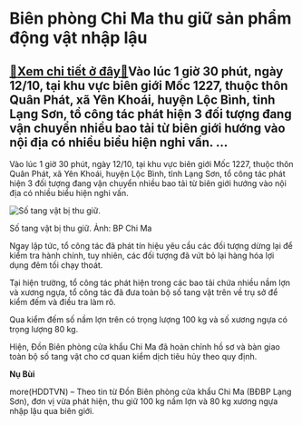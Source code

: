 Biên phòng Chi Ma thu giữ sản phẩm động vật nhập lậu
====================================================

[:gift:Xem chi tiết ở đây:gift:](https://hddtvn.com/bien-phong-chi-ma-thu-giu-san-pham-dong-vat-nhap-lau/)Vào lúc 1 giờ 30 phút, ngày 12/10, tại khu vực biên giới Mốc 1227, thuộc thôn Quân Phát, xã Yên Khoái, huyện Lộc Bình, tỉnh Lạng Sơn, tổ công tác phát hiện 3 đối tượng đang vận chuyển nhiều bao tải từ biên giới hướng vào nội địa có nhiều biểu hiện nghi vấn. …
-------------------------------------------------------------------------------------------------------------------------------------------------------------------------------------------------------------------------------------------------------------------


Vào lúc 1 giờ 30 phút, ngày 12/10, tại khu vực biên giới Mốc 1227, thuộc thôn Quân Phát, xã Yên Khoái, huyện Lộc Bình, tỉnh Lạng Sơn, tổ công tác phát hiện 3 đối tượng đang vận chuyển nhiều bao tải từ biên giới hướng vào nội địa có nhiều biểu hiện nghi vấn.





![Số tang vật bị thu giữ.](https://hddtvn.com/wp-content/uploads/2021/01/3040_48834749pm_anh-1.jpg "Số tang vật bị thu giữ.")


Số tang vật bị thu giữ. Ảnh: BP Chi Ma



Ngay lập tức, tổ công tác đã phát tín hiệu yêu cầu các đối tượng dừng lại để kiểm tra hành chính, tuy nhiên, các đối tượng đã vứt bỏ lại hàng hóa lợi dụng đêm tối chạy thoát.


Tại hiện trường, tổ công tác phát hiện trong các bao tải chứa nhiều nầm lợn và xương ngựa, tổ công tác đã đưa toàn bộ số tang vật trên về trụ sở để kiểm đếm và điều tra làm rõ.


Qua kiểm đếm số nầm lợn trên có trọng lượng 100 kg và số xương ngựa có trọng lượng 80 kg.


Hiện, Đồn Biên phòng cửa khẩu Chi Ma đã hoàn chỉnh hồ sơ và bàn giao toàn bộ số tang vật cho cơ quan kiểm dịch tiêu hủy theo quy định.




**Nụ Bùi**



more(HDDTVN) – Theo tin từ Đồn Biên phòng cửa khẩu Chi Ma (BĐBP Lạng Sơn), đơn vị vừa phát hiện, thu giữ 100 kg nầm lợn và 80 kg xương ngựa nhập lậu qua biên giới.

